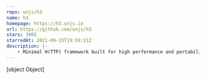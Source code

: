 ```yaml
---
repo: unjs/h3
name: h3
homepage: https://h3.unjs.io
url: https://github.com/unjs/h3
stars: 3905
starredAt: 2021-09-15T19:59:21Z
description: |-
    ⚡️ Minimal H(TTP) framework built for high performance and portability 
---
```


[object Object]
